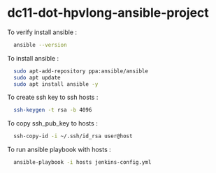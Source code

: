 # dc11-dot-hpvlong-ansible-project
To verify install ansible :
```bash
  ansible --version
```
To install ansible :
```bash
  sudo apt-add-repository ppa:ansible/ansible
  sudo apt update
  sudo apt install ansible -y
```
To create ssh key to ssh hosts :
```bash
  ssh-keygen -t rsa -b 4096
```
To copy ssh_pub_key to hosts :
```bash
  ssh-copy-id -i ~/.ssh/id_rsa user@host
```
To run ansible playbook with hosts :
```bash
  ansible-playbook -i hosts jenkins-config.yml
```
